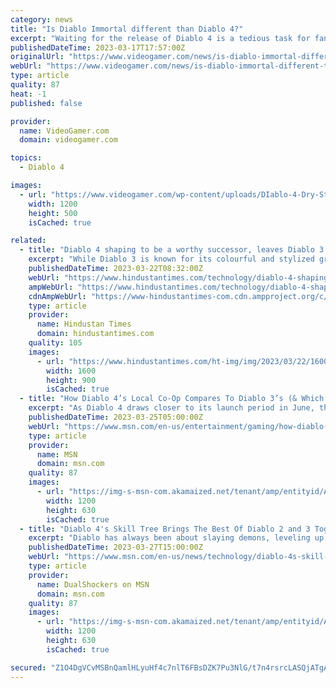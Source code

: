 ```yaml
---
category: news
title: "Is Diablo Immortal different than Diablo 4?"
excerpt: "Waiting for the release of Diablo 4 is a tedious task for fans of the Blizzard franchise. For this reason, many have turned to the mobile offering, Diablo Immortal, to hold them over until the fourth ..."
publishedDateTime: 2023-03-17T17:57:00Z
originalUrl: "https://www.videogamer.com/news/is-diablo-immortal-different-than-diablo-4/"
webUrl: "https://www.videogamer.com/news/is-diablo-immortal-different-than-diablo-4/"
type: article
quality: 87
heat: -1
published: false

provider:
  name: VideoGamer.com
  domain: videogamer.com

topics:
  - Diablo 4

images:
  - url: "https://www.videogamer.com/wp-content/uploads/DIablo-4-Dry-Steppes-1.jpg"
    width: 1200
    height: 500
    isCached: true

related:
  - title: "Diablo 4 shaping to be a worthy successor, leaves Diablo 3 graphics in dust"
    excerpt: "While Diablo 3 is known for its colourful and stylized graphics, Diablo 4 appears to be taking a more realistic and darker approach. In a Reddit post shared by user u/Helsinh, the differences between ..."
    publishedDateTime: 2023-03-22T08:32:00Z
    webUrl: "https://www.hindustantimes.com/technology/diablo-4-shaping-to-be-a-worthy-successor-leaves-diablo-3-graphics-in-dust-101679482177133.html"
    ampWebUrl: "https://www.hindustantimes.com/technology/diablo-4-shaping-to-be-a-worthy-successor-leaves-diablo-3-graphics-in-dust-101679482177133-amp.html"
    cdnAmpWebUrl: "https://www-hindustantimes-com.cdn.ampproject.org/c/s/www.hindustantimes.com/technology/diablo-4-shaping-to-be-a-worthy-successor-leaves-diablo-3-graphics-in-dust-101679482177133-amp.html"
    type: article
    provider:
      name: Hindustan Times
      domain: hindustantimes.com
    quality: 105
    images:
      - url: "https://www.hindustantimes.com/ht-img/img/2023/03/22/1600x900/Diablo_3_and_4_1679482606317_1679482619829_1679482619829.png"
        width: 1600
        height: 900
        isCached: true
  - title: "How Diablo 4’s Local Co-Op Compares To Diablo 3’s (& Which Is Better)"
    excerpt: "As Diablo 4 draws closer to its launch period in June, the game's pre-release hype cycle, including a free open beta period, has revealed some key details about the game, including information ..."
    publishedDateTime: 2023-03-25T05:00:00Z
    webUrl: "https://www.msn.com/en-us/entertainment/gaming/how-diablo-4-s-local-co-op-compares-to-diablo-3-s-which-is-better/ar-AA193LTG"
    type: article
    provider:
      name: MSN
      domain: msn.com
    quality: 87
    images:
      - url: "https://img-s-msn-com.akamaized.net/tenant/amp/entityid/AA13cAuV.img?h=630&w=1200&m=6&q=60&o=t&l=f&f=jpg"
        width: 1200
        height: 630
        isCached: true
  - title: "Diablo 4's Skill Tree Brings The Best Of Diablo 2 and 3 Together"
    excerpt: "Diablo has always been about slaying demons, leveling up, and acquiring new abilities. Diablo 4 is no exception, but takes a new approach to how these abilities are learned, featuring a complex web of ..."
    publishedDateTime: 2023-03-27T15:00:00Z
    webUrl: "https://www.msn.com/en-us/news/technology/diablo-4s-skill-tree-brings-the-best-of-diablo-2-and-3-together/ar-AA198xOM"
    type: article
    provider:
      name: DualShockers on MSN
      domain: msn.com
    quality: 87
    images:
      - url: "https://img-s-msn-com.akamaized.net/tenant/amp/entityid/AA17EVnG.img?h=630&w=1200&m=6&q=60&o=t&l=f&f=jpg&x=476&y=270"
        width: 1200
        height: 630
        isCached: true

secured: "Z1O4DgVCvMSBnQamlHLyuHf4c7nlT6FBsDZK7Pu3NlG/t7n4rsrcLASQjATgAeSm80nrbANAfVQGVKJ91r1lm0a6ry8lSTcU4Acvqn0x0tlLE09S8fFDz/KBJGSbzH+t/0lNnup5XHUriDVPgVq6vXa+p9cpE3V/YGsWiK9haZl8zMZNzuxkcbWuuNXpi/WgeVVUQMw7t+6J6IQMhjH9VSxjDsaIw+kziYXr6YFh9acmHGwDOrnGIZ9P6uRlHRKrDAGSplex3nWYufJGFsMaKu8Jzx4S443QMWE28Uo2UQrdYuQLVeZyWRK7sOXE4rH46NgHoEEjZKgqO3pbqwtXB/vvIL3L0Y3jy1OC2O8jpdk=;X740Mot3/yWX8zYaStGs+Q=="
---
```



